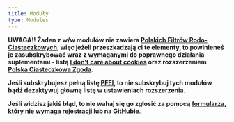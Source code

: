 ```yaml
---
title: Moduły
type: Modules
---
```


**UWAGA!! Żaden z w/w modułów nie zawiera [Polskich Filtrów Rodo-Ciasteczkowych](abp:subscribe?location=https%3A%2F%2Fraw.githubusercontent.com%2FMajkiIT%2Fpolish-ads-filter%2Fmaster%2Fcookies_filters%2Fadblock_cookies.txt&amp;title=Polskie%20Filtry%20Rodo-Ciasteczkowe), więc jeżeli przeszkadzają ci te elementy, to powinieneś je zasubskrybować wraz z wymaganymi do poprawnego działania suplementami - listą [I don't care about cookies](abp:subscribe?location=https://www.i-dont-care-about-cookies.eu/abp/&amp;title=I%20dont%20care%20about%20cookies) oraz rozszerzeniem [Polska Ciasteczkowa Zgoda](https://github.com/FiltersHeroes/PolishCookieConsent#jak-zainstalowa%C4%87)**.

**Jeśli subskrybujesz pełną listę [PFEI](https://raw.githubusercontent.com/FiltersHeroes/PolishAnnoyanceFilters/master/PPB.txt), to nie subskrybuj tych modułów bądź dezaktywuj główną listę w ustawieniach rozszerzenia.**

**Jeśli widzisz jakiś błąd, to nie wahaj się go zgłosić za pomocą [formularza, który nie wymaga rejestracji](/issues/) lub na [GitHubie](https://github.com/FiltersHeroes/PolishAnnoyanceFilters/issues)**.
